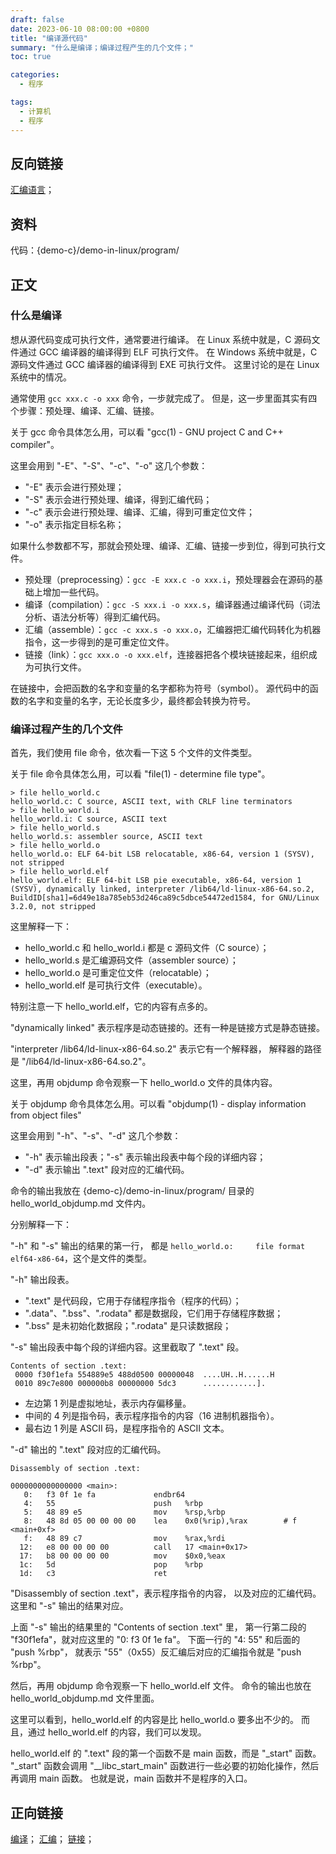 ```yaml
---
draft: false
date: 2023-06-10 08:00:00 +0800
title: "编译源代码"
summary: "什么是编译；编译过程产生的几个文件；"
toc: true

categories:
  - 程序

tags:
  - 计算机
  - 程序
---
```


## 反向链接

[汇编语言](/计算机/programming-language/assembly/汇编语言)；

## 资料

代码：{demo-c}/demo-in-linux/program/

## 正文

### 什么是编译

想从源代码变成可执行文件，通常要进行编译。
在 Linux 系统中就是，C 源码文件通过 GCC 编译器的编译得到 ELF 可执行文件。
在 Windows 系统中就是，C 源码文件通过 GCC 编译器的编译得到 EXE 可执行文件。
这里讨论的是在 Linux 系统中的情况。

通常使用 `gcc xxx.c -o xxx` 命令，一步就完成了。
但是，这一步里面其实有四个步骤：预处理、编译、汇编、链接。

关于 gcc 命令具体怎么用，可以看 "gcc(1) - GNU project C and C++ compiler"。

这里会用到 "-E"、"-S"、"-c"、"-o" 这几个参数：

- "-E" 表示会进行预处理；
- "-S" 表示会进行预处理、编译，得到汇编代码；
- "-c" 表示会进行预处理、编译、汇编，得到可重定位文件；
- "-o" 表示指定目标名称；

如果什么参数都不写，那就会预处理、编译、汇编、链接一步到位，得到可执行文件。

- 预处理（preprocessing）：`gcc -E xxx.c -o xxx.i`，预处理器会在源码的基础上增加一些代码。
- 编译（compilation）：`gcc -S xxx.i -o xxx.s`，编译器通过编译代码（词法分析、语法分析等）得到汇编代码。
- 汇编（assemble）：`gcc -c xxx.s -o xxx.o`，汇编器把汇编代码转化为机器指令，这一步得到的是可重定位文件。
- 链接（link）：`gcc xxx.o -o xxx.elf`，连接器把各个模块链接起来，组织成为可执行文件。

在链接中，会把函数的名字和变量的名字都称为符号（symbol）。
源代码中的函数的名字和变量的名字，无论长度多少，最终都会转换为符号。

### 编译过程产生的几个文件

首先，我们使用 file 命令，依次看一下这 5 个文件的文件类型。

关于 file 命令具体怎么用，可以看 "file(1) - determine file type"。

```text
> file hello_world.c
hello_world.c: C source, ASCII text, with CRLF line terminators
> file hello_world.i
hello_world.i: C source, ASCII text
> file hello_world.s
hello_world.s: assembler source, ASCII text
> file hello_world.o
hello_world.o: ELF 64-bit LSB relocatable, x86-64, version 1 (SYSV), not stripped
> file hello_world.elf
hello_world.elf: ELF 64-bit LSB pie executable, x86-64, version 1 (SYSV), dynamically linked, interpreter /lib64/ld-linux-x86-64.so.2, BuildID[sha1]=6d49e18a785eb53d246ca89c5dbce54472ed1584, for GNU/Linux 3.2.0, not stripped
```

这里解释一下：

- hello_world.c 和 hello_world.i 都是 c 源码文件（C source）；
- hello_world.s 是汇编源码文件（assembler source）；
- hello_world.o 是可重定位文件（relocatable）；
- hello_world.elf 是可执行文件（executable）。

特别注意一下 hello_world.elf，它的内容有点多的。

"dynamically linked" 表示程序是动态链接的。还有一种是链接方式是静态链接。

"interpreter /lib64/ld-linux-x86-64.so.2" 表示它有一个解释器，
解释器的路径是 "/lib64/ld-linux-x86-64.so.2"。

这里，再用 objdump 命令观察一下 hello_world.o 文件的具体内容。

关于 objdump 命令具体怎么用。可以看 "objdump(1) - display information from object files"

这里会用到 "-h"、"-s"、"-d" 这几个参数：

- "-h" 表示输出段表；"-s" 表示输出段表中每个段的详细内容；
- "-d" 表示输出 ".text" 段对应的汇编代码。

命令的输出我放在 {demo-c}/demo-in-linux/program/ 目录的 hello_world_objdump.md 文件内。

分别解释一下：

"-h" 和 "-s" 输出的结果的第一行，
都是 `hello_world.o:     file format elf64-x86-64`，这个是文件的类型。

"-h" 输出段表。

- ".text" 是代码段，它用于存储程序指令（程序的代码）；
- ".data"、".bss"、".rodata" 都是数据段，它们用于存储程序数据；
- ".bss" 是未初始化数据段；".rodata" 是只读数据段；

"-s" 输出段表中每个段的详细内容。这里截取了 ".text" 段。

```text
Contents of section .text:
 0000 f30f1efa 554889e5 488d0500 00000048  ....UH..H......H
 0010 89c7e800 000000b8 00000000 5dc3      ............].  
```

- 左边第 1 列是虚拟地址，表示内存偏移量。
- 中间的 4 列是指令码，表示程序指令的内容（16 进制机器指令）。
- 最右边 1 列是 ASCII 码，是程序指令的 ASCII 文本。

"-d" 输出的 ".text" 段对应的汇编代码。

```text
Disassembly of section .text:

0000000000000000 <main>:
   0:	f3 0f 1e fa          	endbr64 
   4:	55                   	push   %rbp
   5:	48 89 e5             	mov    %rsp,%rbp
   8:	48 8d 05 00 00 00 00 	lea    0x0(%rip),%rax        # f <main+0xf>
   f:	48 89 c7             	mov    %rax,%rdi
  12:	e8 00 00 00 00       	call   17 <main+0x17>
  17:	b8 00 00 00 00       	mov    $0x0,%eax
  1c:	5d                   	pop    %rbp
  1d:	c3                   	ret    
```

"Disassembly of section .text"，表示程序指令的内容，
以及对应的汇编代码。这里和 "-s" 输出的结果对应。

上面 "-s" 输出的结果里的 "Contents of section .text" 里，
第一行第二段的 "f30f1efa"，就对应这里的 "0:    f3 0f 1e fa"。
下面一行的 "4:    55" 和后面的 "push %rbp"，
就表示 "55"（0x55）反汇编后对应的汇编指令就是 "push %rbp"。

然后，再用 objdump 命令观察一下 hello_world.elf 文件。
命令的输出也放在 hello_world_objdump.md 文件里面。

这里可以看到，hello_world.elf 的内容是比 hello_world.o 要多出不少的。
而且，通过 hello_world.elf 的内容，我们可以发现。

hello_world.elf 的 ".text" 段的第一个函数不是 main 函数，而是 "_start" 函数。
"_start" 函数会调用 "__libc_start_main" 函数进行一些必要的初始化操作，然后再调用 main 函数。
也就是说，main 函数并不是程序的入口。

## 正向链接

[编译](/计算机/程序/编译)；
[汇编](/计算机/程序/汇编)；
[链接](/计算机/程序/链接)；
